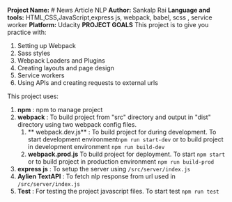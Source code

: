 **Project Name:** # News Article NLP
**Author:** Sankalp Rai
**Language and tools:** HTML,CSS,JavaScript,express js, webpack, babel, scss , service worker
**Platform:** Udacity
**PROJECT GOALS** This project is to give you practice with:

1. Setting up Webpack
2. Sass styles
3. Webpack Loaders and Plugins
4. Creating layouts and page design
5. Service workers
6. Using APIs and creating requests to external urls

This project uses:
 1. **npm** : npm to manage project
 2. **webpack** : To build project from "src" directory and output in "dist" directory using two webpack config files. 	
	 1. ** webpack.dev.js** : To build project for during development. To start development environment`npm run start-dev` or to build project in development environment `npm run build-dev`
	 2. **webpack.prod.js** To build project for deployment. To start `npm start` or to build project in production environment `npm run build-prod`
 3. **express js** : To setup the server using `/src/server/index.js`
 4. **Aylien TextAPI** : To fetch nlp response from url used in `/src/server/index.js`
 5. **Test** : For testing the project javascript files. To start test `npm run test`
